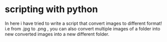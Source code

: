 # scripting with python
In here i have tried to write a script that convert images to different format! i.e from .jpg to .png , you can also convert multiple images of a folder into new converted images into a new different folder.


